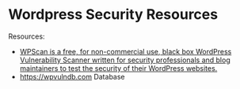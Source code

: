 # Wordpress Security Resources

 Resources:
 - [ WPScan is a free, for non-commercial use, black box WordPress Vulnerability Scanner written for security professionals and blog maintainers to test the security of their WordPress websites.](https://github.com/wpscanteam/wpscan)
 - https://wpvulndb.com Database
